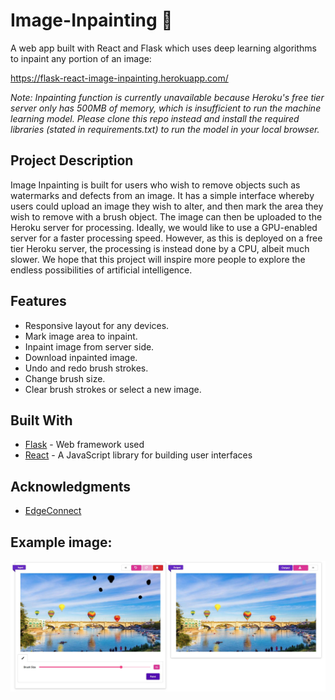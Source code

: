 # Image-Inpainting 🎨

A web app built with React and Flask which uses deep learning algorithms to inpaint any portion of an image:

https://flask-react-image-inpainting.herokuapp.com/

*Note: Inpainting function is currently unavailable because Heroku's free tier server only has 500MB of memory, which is insufficient to run the machine learning model. Please clone this repo instead and install the required libraries (stated in requirements.txt) to run the model in your local browser.*

## Project Description

Image Inpainting is built for users who wish to remove objects such as watermarks and defects from an image. It has a simple interface whereby users could upload an image they wish to alter, and then mark the area they wish to remove with a brush object. The image can then be uploaded to the Heroku server for processing. Ideally, we would like to use a GPU-enabled server for a faster processing speed. However, as this is deployed on a free tier Heroku server, the processing is instead done by a CPU, albeit much slower. We hope that this project will inspire more people to explore the endless possibilities of artificial intelligence.

## Features

- Responsive layout for any devices.
- Mark image area to inpaint.
- Inpaint image from server side.
- Download inpainted image.
- Undo and redo brush strokes.
- Change brush size.
- Clear brush strokes or select a new image.

## Built With

- [Flask](https://palletsprojects.com/p/flask/) - Web framework used
- [React](https://reactjs.org/) - A JavaScript library for building user interfaces

## Acknowledgments

- [EdgeConnect](https://github.com/knazeri/edge-connect)

## Example image:

![alt text](https://github.com/weechien/Image-Inpainting/blob/master/example.jpg)
